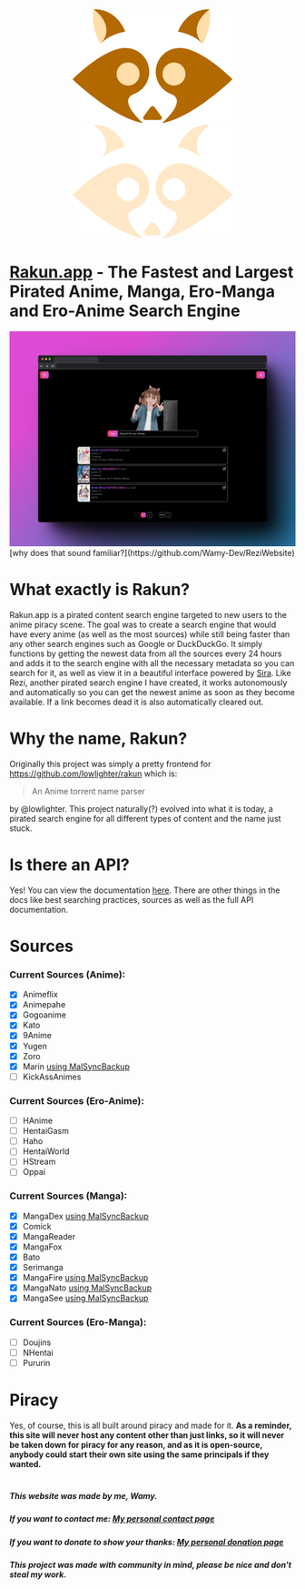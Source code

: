 <div align="center">
    <img src="/assets/RakunLogoDark.svg#gh-light-mode-only" height="200">
    <img src="/assets/RakunLogoLight.svg#gh-dark-mode-only" height="200">
</div>

# [Rakun.app](https://rakun.app) - The Fastest and Largest Pirated Anime, Manga, Ero-Manga and Ero-Anime Search Engine
 <div align="center">
  <img src="/assets/rakunFrame.png" borderRadius="20">
</div>
[why does that sound familiar?](https://github.com/Wamy-Dev/ReziWebsite)


# What exactly is Rakun?
Rakun.app is a pirated content search engine targeted to new users to the anime piracy scene. The goal was to create a search engine that would have every anime (as well as the most sources) while still being faster than any other search engines such as Google or DuckDuckGo. It simply functions by getting the newest data from all the sources every 24 hours and adds it to the search engine with all the necessary metadata so you can search for it, as well as view it in a beautiful interface powered by [Sira](https://www.sira-design.party/). Like Rezi, another pirated search engine I have created, it works autonomously and automatically so you can get the newest anime as soon as they become available. If a link becomes dead it is also automatically cleared out.

# Why the name, Rakun?
Originally this project was simply a pretty frontend for https://github.com/lowlighter/rakun which is:
> An Anime torrent name parser

by @lowlighter. This project naturally(?) evolved into what it is today, a pirated search engine for all different types of content and the name just stuck.

# Is there an API?
Yes! You can view the documentation [here](https://docs.rakun.app). There are other things in the docs like best searching practices, sources as well as the full API documentation.

# Sources
### Current Sources (Anime):
- [x] Animeflix
- [x] Animepahe
- [x] Gogoanime
- [x] Kato
- [x] 9Anime
- [x] Yugen
- [x] Zoro
- [x] Marin [using MalSyncBackup](https://github.com/MALSync/MAL-Sync-Backup/tree/master/data/pages/Marin)
- [ ] KickAssAnimes

### Current Sources (Ero-Anime):
- [ ] HAnime
- [ ] HentaiGasm
- [ ] Haho
- [ ] HentaiWorld
- [ ] HStream
- [ ] Oppai

### Current Sources (Manga):
- [x] MangaDex [using MalSyncBackup](https://github.com/MALSync/MAL-Sync-Backup/tree/master/data/pages/Mangadex)
- [x] Comick
- [x] MangaReader
- [x] MangaFox
- [x] Bato
- [x] Serimanga
- [x] MangaFire [using MalSyncBackup](https://github.com/MALSync/MAL-Sync-Backup/tree/master/data/pages/MangaFire)
- [x] MangaNato [using MalSyncBackup](https://github.com/MALSync/MAL-Sync-Backup/tree/master/data/pages/MangaNato)
- [x] MangaSee [using MalSyncBackup](https://github.com/MALSync/MAL-Sync-Backup/tree/master/data/pages/MangaSee)

### Current Sources (Ero-Manga):
- [ ] Doujins
- [ ] NHentai
- [ ] Pururin

# Piracy
Yes, of course, this is all built around piracy and made for it. **As a reminder, this site will never host any content other than just links, so it will never be taken down for piracy for any reason, and as it is open-source, anybody could start their own site using the same principals if they wanted.**

#

##### This website was made by me, Wamy.
##### If you want to contact me: [My personal contact page](https://homeonacloud.com/contact)
##### If you want to donate to show your thanks: [My personal donation page](https://homeonacloud.com/donate)
##### This project was made with community in mind, please be nice and don't steal my work.






